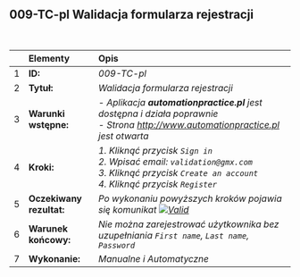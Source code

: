 ## 009-TC-pl Walidacja formularza rejestracji

<br>

|     | Elementy                 | Opis                                                                   |
| :-- | :----------------------- | :--------------------------------------------------------------------- |
| 1   | **ID:**                  | _009-TC-pl_                                                            |
| 2   | **Tytuł:**               | _Walidacja formularza rejestracji_                                     |
| 3   | **Warunki wstępne:**     | _- Aplikacja **automationpractice.pl** jest dostępna i działa poprawnie <br> - Strona http://www.automationpractice.pl jest otwarta_ |
| 4   | **Kroki:**               | _1. Kliknąć przycisk `Sign in` <br> 2. Wpisać email: `validation@gmx.com` <br> 3. Kliknąć przycisk `Create an account` <br> 4. Kliknąć przycisk `Register`_ |
| 5   | **Oczekiwany rezultat:** | _Po wykonaniu powyższych kroków pojawia się komunikat [![Valid](https://img.shields.io/badge/There%20are%203%20errors-f3515c)](#)_ |
| 6   | **Warunek końcowy:**     | _Nie można zarejestrować użytkownika bez uzupełniania `First name`, `Last name`, `Password`_ |
| 7   | **Wykonanie:**           | _Manualne i Automatyczne_                                               |
